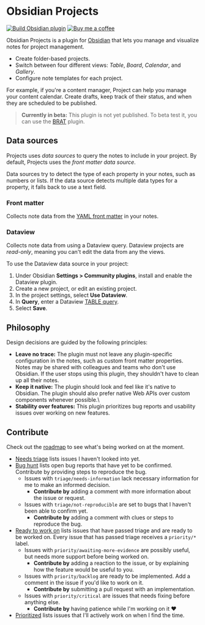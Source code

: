 # Obsidian Projects

[![Build Obsidian plugin](https://github.com/marcusolsson/obsidian-projects/actions/workflows/release.yml/badge.svg)](https://github.com/marcusolsson/obsidian-projects/actions/workflows/release.yml)
[![Buy me a coffee](https://img.shields.io/badge/-buy_me_a%C2%A0coffee-gray?logo=buy-me-a-coffee)](https://www.buymeacoffee.com/marcusolsson)

Obsidian Projects is a plugin for [Obsidian](https://obsidian.md) that lets you manage and visualize notes for project management.

- Create folder-based projects.
- Switch between four different views: _Table_, _Board_, _Calendar_, and _Gallery_.
- Configure note templates for each project.

For example, if you're a content manager, Project can help you manage your content calendar. Create drafts, keep track of their status, and when they are scheduled to be published.

> **Currently in beta:** This plugin is not yet published. To beta test it, you can use the [BRAT](https://github.com/TfTHacker/obsidian42-brat) plugin.

## Data sources

Projects uses _data sources_ to query the notes to include in your project. By default, Projects uses the _front matter data source_.

Data sources try to detect the type of each property in your notes, such as numbers or lists. If the data source detects multiple data types for a property, it falls back to use a text field.

### Front matter

Collects note data from the [YAML front matter](https://help.obsidian.md/Advanced+topics/YAML+front+matter) in your notes.

### Dataview

Collects note data from using a Dataview query. Dataview projects are _read-only_, meaning you can't edit the data from any the views.

To use the Dataview data source in your project:

1. Under Obsidian **Settings > Community plugins**, install and enable the Dataview plugin.
1. Create a new project, or edit an existing project.
1. In the project settings, select **Use Dataview**.
1. In **Query**, enter a Dataview [TABLE query](https://blacksmithgu.github.io/obsidian-dataview/query/queries/#table-queries).
1. Select **Save**.

## Philosophy

Design decisions are guided by the following principles:

- **Leave no trace:** The plugin must not leave any plugin-specific configuration in the notes, such as custom front matter properties. Notes may be shared with colleagues and teams who don't use Obsidian. If the user stops using this plugin, they shouldn't have to clean up all their notes.
- **Keep it native:** The plugin should look and feel like it's native to Obsidian. The plugin should also prefer native Web APIs over custom components whenever possible.\
- **Stability over features:** This plugin prioritizes bug reports and usability issues over working on new features.

## Contribute

Check out the [roadmap](https://github.com/users/marcusolsson/projects/4) to see what's being worked on at the moment.

- [Needs triage](https://github.com/users/marcusolsson/projects/4/views/6) lists issues I haven't looked into yet.
- [Bug hunt](https://github.com/users/marcusolsson/projects/4/views/5) lists open bug reports that have yet to be confirmed. Contribute by providing steps to reproduce the bug.
  - Issues with `triage/needs-information` lack necessary information for me to make an informed decision.
    - **Contribute by** adding a comment with more information about the issue or request.
  - Issues with `triage/not-reproducible` are set to bugs that I haven't been able to confirm yet.
  	- **Contribute by** adding a comment with clues or steps to reproduce the bug.
- [Ready to work on](https://github.com/users/marcusolsson/projects/4/views/8) lists issues that have passed triage and are ready to be worked on. Every issue that has passed triage receives a `priority/*` label.
  - Issues with `priority/awaiting-more-evidence` are possibly useful, but needs more support before being worked on.
    - **Contribute by** adding a reaction to the issue, or by explaining how the feature would be useful to you.
  - Issues with `priority/backlog` are ready to be implemented. Add a comment in the issue if you'd like to work on it.
    - **Contribute by** submitting a pull request with an implementation.
  - Issues with `priority/critical` are issues that needs fixing before anything else.
    - **Contribute by** having patience while I'm working on it :heart:
- [Prioritized](https://github.com/users/marcusolsson/projects/4/views/11) lists issues that I'll actively work on when I find the time.
